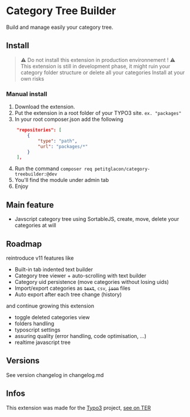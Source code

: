 # Category Tree Builder
Build and manage easily your category tree.

## Install

> :warning: Do not install this extension in production environnement ! :warning: <br>
> This extension is still in development phase, it might ruin your category folder structure or delete all your categories
> Install at your own risks

### Manual install
1. Download the extension.
2. Put the extension in a root folder of your TYPO3 site. `ex. "packages"`
3. In your root composer.json add the following
```json
	"repositories": [
		{
			"type": "path",
			"url": "packages/*"
		}
	],
```
4. Run the command `composer req petitglacon/category-treebuilder:@dev`
5. You'll find the module under admin tab
6. Enjoy

## Main feature
- Javscript category tree using SortableJS, create, move, delete your categories at will

## Roadmap
reintroduce v11 features like
- Built-in tab indented text builder
- Category tree viewer + auto-scrolling with text builder
- Category uid persistence (move categories without losing uids)
- Import/export categories as ~~`text`~~, `csv`, ~~`json`~~ files
- Auto export after each tree change (history)<br>

and continue growing this extension
- toggle deleted categories view
- folders handling
- typoscript settings
- assuring quality (error handling, code optimisation, ...)
- realtime javascript tree

## Versions
See version changelog in changelog.md

## Infos
This extension was made for the [Typo3](https://typo3.fr/) project, [see on TER](https://extensions.typo3.org/extension/category_treebuilder)
